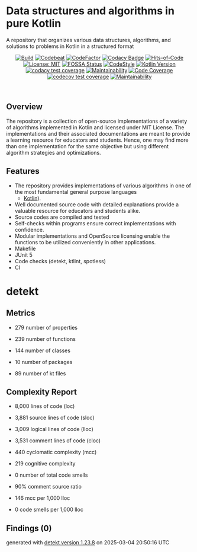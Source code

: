 # Data structures and algorithms in pure Kotlin

A repository that organizes various data structures, algorithms, and solutions to problems in Kotlin in a structured format

<p align="center">
  <a href="https://github.com/ashtanko/DSA-Kotlin/actions/workflows/ci.yml"><img alt="Build" src="https://github.com/ashtanko/DSA-Kotlin/actions/workflows/ci.yml/badge.svg"/></a>
  <a href="https://codebeat.co/projects/github-com-ashtanko-dsa-kotlin-main"><img alt="Codebeat" src="https://codebeat.co/badges/adf17f32-6b87-4c47-850b-d408fdbc6a47"/></a>
  <a href="https://www.codefactor.io/repository/github/ashtanko/dsa-kotlin"><img alt="CodeFactor" src="https://www.codefactor.io/repository/github/ashtanko/dsa-kotlin/badge"/></a>
  <a href="https://app.codacy.com/gh/ashtanko/DSA-Kotlin/dashboard?utm_source=gh&utm_medium=referral&utm_content=&utm_campaign=Badge_grade"><img alt="Codacy Badge" src="https://app.codacy.com/project/badge/Grade/3eecbb4a701d426eb5d1d2dcbb9d7679"/></a>
  <a href="https://hitsofcode.com/github/ashtanko/DSA-Kotlin/view?branch=main&label=Hits-of-Code"><img alt="Hits-of-Code" src="https://hitsofcode.com/github/ashtanko/DSA-Kotlin?branch=main&label=Hits-of-Code"/></a>
  <a href="https://github.com/ashtanko/DSA-Kotlin/blob/main/LICENSE"><img alt="License: MIT" src="https://img.shields.io/badge/License-MIT-yellow.svg"/></a>
  <a href="https://app.fossa.com/projects/git%2Bgithub.com%2Fashtanko%2Fthe-algorithms?ref=badge_shield&issueType=license"><img alt="FOSSA Status" src="https://app.fossa.com/api/projects/git%2Bgithub.com%2Fashtanko%2Fthe-algorithms.svg?type=shield&issueType=license"/></a>
  <a href="https://ktlint.github.io/"><img alt="CodeStyle" src="https://img.shields.io/badge/code%20style-%E2%9D%A4-FF4081.svg"/></a>
  <a href="http://kotlinlang.org/"><img alt="Kotlin Version" src="https://img.shields.io/badge/kotlin-2.0.21-blue.svg"/></a>
  <a href="https://app.codacy.com/gh/ashtanko/DSA-Kotlin/dashboard?utm_source=gh&utm_medium=referral&utm_content=&utm_campaign=Badge_coverage"><img alt="codacy test coverage" src="https://app.codacy.com/project/badge/Coverage/3eecbb4a701d426eb5d1d2dcbb9d7679"/></a>
  <a href="https://qlty.sh/gh/ashtanko/projects/DSA-Kotlin"><img alt="Maintainability" src="https://qlty.sh/gh/ashtanko/projects/DSA-Kotlin/maintainability.svg" /></a>
  <a href="https://qlty.sh/gh/ashtanko/projects/DSA-Kotlin"><img alt="Code Coverage" src="https://qlty.sh/gh/ashtanko/projects/DSA-Kotlin/coverage.svg" /></a>
  <a href="https://codecov.io/gh/ashtanko/DSA-Kotlin"><img alt="codecov test coverage" src="https://codecov.io/gh/ashtanko/DSA-Kotlin/graph/badge.svg?token=6vzgrCAl5c"/></a>
  <a href="https://qlty.sh/gh/ashtanko/projects/DSA-Kotlin"><img src="https://qlty.sh/badges/501e90c2-d0a4-4f9f-92f0-622f7d8993a5/maintainability.svg" alt="Maintainability" /></a>
</p><br>

## Overview

The repository is a collection of open-source implementations of a variety of algorithms implemented in Kotlin and
licensed under MIT License.
The implementations and their associated documentations are meant to provide a learning resource for educators and
students.
Hence, one may find more than one implementation for the same objective but using different algorithm strategies and
optimizations.

## Features

* The repository provides implementations of various algorithms in one of the most fundamental general purpose languages
  - [Kotlin](https://kotlinlang.org/)).
* Well documented source code with detailed explanations provide a valuable resource for educators and students alike.
* Source codes are compiled and tested
* Self-checks within programs ensure correct implementations with confidence.
* Modular implementations and OpenSource licensing enable the functions to be utilized conveniently in other
  applications.
* Makefile
* JUnit 5
* Code checks (detekt, ktlint, spotless)
* CI
# detekt

## Metrics

* 279 number of properties

* 239 number of functions

* 144 number of classes

* 10 number of packages

* 89 number of kt files

## Complexity Report

* 8,000 lines of code (loc)

* 3,881 source lines of code (sloc)

* 3,009 logical lines of code (lloc)

* 3,531 comment lines of code (cloc)

* 440 cyclomatic complexity (mcc)

* 219 cognitive complexity

* 0 number of total code smells

* 90% comment source ratio

* 146 mcc per 1,000 lloc

* 0 code smells per 1,000 lloc

## Findings (0)

generated with [detekt version 1.23.8](https://detekt.dev/) on 2025-03-04 20:50:16 UTC
